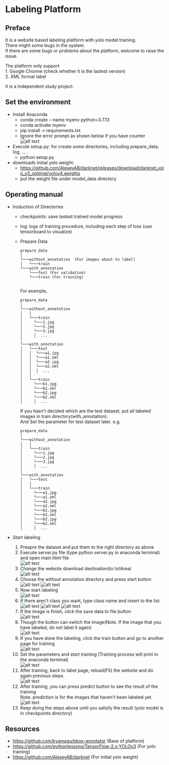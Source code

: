 # Labeling Platform

## Preface
It is a website based labeling platform with yolo model training.  
There might some bugs in the system.  
If there are some bugs or problems about the platform, welcome to raise the issue.  

The platform only support  
	1. Google Chorme (check whether it is the lastest version)  
	2. XML format label  
	
It is a Independent study project.

## Set the environment
+ Install Anaconda
	- conda create --name myenv python=3.7.13
	- conda activate myenv
	- pip install -r requirements.txt
	- Ignore the error prompt as shown below if you have counter
	![alt text](https://github.com/yui0303/labeling_platform/blob/main/src/version_error.jpg?raw=true)
+ Execute setup.py: for create some directories, including prepare_data, log, ... .
	- python setup.py
+ downloads initial yolo weight:
	- https://github.com/AlexeyAB/darknet/releases/download/darknet_yolo_v3_optimal/yolov4.weights
	- put the weight file under model_data directory

## Operating manual
+ Iroduction of Directories
	- checkpoints: save lastest trained model progress
	- log: logs of training procedure, including each step of loss (use tensorboard to visualize) 
	- Prepare Data
		```
		prepare_data
		│
		└───without_annotation	(For images about to label) 
		│   └───train
		└───with_annotation
		    └───test (For validation)
		    └───train (For training)
			
		```
		For example, 
		```
		prepare_data
		│
		└───without_annotation
		│   │   
		│   └───train
		│     └───1.jpg
		│     └───2.jpg
		│     └───3.jpg
		│     │  ...
		│
		└───with_annotation  
		│   └───test
		│   │  └───a1.jpg
		│   │  └───a1.xml
		│   │  └───a2.jpg
		│   │  └───a2.xml
		│   │  │  ...
		│   │
		│   └───train
		│     └───b1.jpg
		│     └───b1.xml
		│     └───b2.jpg
		│     └───b2.xml
		│     │  ...
		```
		
		If you hasn't decided which are the test dataset, put all labeled images in train directory(with_annotation).  
		And Set the parameter for test dataset later.
		e.g.
		```
		prepare_data
		│
		└───without_annotation
		│   │   
		│   └───train
		│     └───1.jpg
		│     └───2.jpg
		│     └───3.jpg
		│     │  ...
		│
		└───with_annotation  
		│   └───test
		│   │
		│   └───train
		│     └───a1.jpg
		│     └───a1.xml
		│     └───a2.jpg
		│     └───a2.xml
		│     └───b1.jpg
		│     └───b1.xml
		│     └───b2.jpg
		│     └───b2.xml
		│     │  ...
		```
    		
+ Start labeling
	1. Preapre the dataset and put them to the right directory as above  
	2. Execute server.py file (type python server.py in anaconda terminal) and open main.html file  
	![alt text](https://github.com/yui0303/labeling_platform/blob/main/src/ppt/3.JPG?raw=true)
	3. Change the website download destination(to txtArea)  
	![alt text](https://github.com/yui0303/labeling_platform/blob/main/src/ppt/4.JPG?raw=true)
	4. Choose the without annotation directory and press start button  
	![alt text](https://github.com/yui0303/labeling_platform/blob/main/src/ppt/5.JPG?raw=true)
	![alt text](https://github.com/yui0303/labeling_platform/blob/main/src/ppt/6.JPG?raw=true)
	5. Now start labeling  
	![alt text](https://github.com/yui0303/labeling_platform/blob/main/src/ppt/7.JPG?raw=true)
	6. If there aren't class you want, type class name and insert to the list  
	![alt text](https://github.com/yui0303/labeling_platform/blob/main/src/ppt/8.JPG?raw=true)
	![alt text](https://github.com/yui0303/labeling_platform/blob/main/src/ppt/9.JPG?raw=true)
	![alt text](https://github.com/yui0303/labeling_platform/blob/main/src/ppt/10.JPG?raw=true)
	7. If the image is finish, click the save data to file button  
	![alt text](https://github.com/yui0303/labeling_platform/blob/main/src/ppt/11.JPG?raw=true)
	8. Though the button can switch the image(Note. If the image that you have labeled, do not label it again)  
	![alt text](https://github.com/yui0303/labeling_platform/blob/main/src/ppt/12.JPG?raw=true)
	9. If you have done the labeling, click the train button and go to another page for training  
	![alt text](https://github.com/yui0303/labeling_platform/blob/main/src/ppt/13.JPG?raw=true)
	10. Set the parameters and start training (Training process will print in the anaconda terminal)  
	![alt text](https://github.com/yui0303/labeling_platform/blob/main/src/ppt/14.JPG?raw=true)
	11. After training, back to label page, reload(F5) the website and do again previous steps  
	![alt text](https://github.com/yui0303/labeling_platform/blob/main/src/ppt/15.JPG?raw=true)
	12. After training, you can press predict button to see the result of the training  
		Note. prediction is for the images that haven't been labeled yet.  
	![alt text](https://github.com/yui0303/labeling_platform/blob/main/src/ppt/16.JPG?raw=true)
	13. Keep doing the steps above until you satisfy the result (yolo model is in checkpoints directory)
	
## Resources
+ https://github.com/kyamagu/bbox-annotator (Base of platform)
+ https://github.com/pythonlessons/TensorFlow-2.x-YOLOv3 (For yolo training)
+ https://github.com/AlexeyAB/darknet (For initial yolo weight)